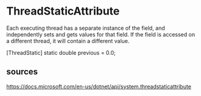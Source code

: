 # ThreadStaticAttribute

Each executing thread has a separate instance of the field, and independently sets and gets values for that field. If the field is accessed on a different thread, it will contain a different value.

[ThreadStatic] static double previous = 0.0;


## sources
https://docs.microsoft.com/en-us/dotnet/api/system.threadstaticattribute

